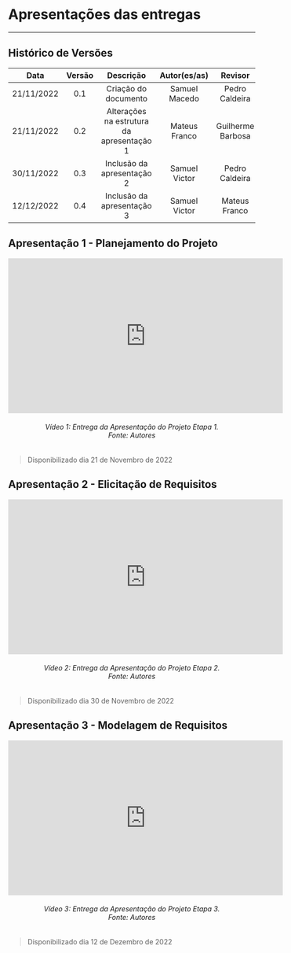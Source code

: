# Apresentações das entregas

***

## Histórico de Versões

**Data** | **Versão** | **Descrição** | **Autor(es/as)** | **Revisor** |
:---: | :---: | :---: | :---: | :---: |
21/11/2022 | 0.1 | Criação do documento | Samuel Macedo | Pedro Caldeira |
21/11/2022 | 0.2 | Alterações na estrutura da apresentação 1 | Mateus Franco | Guilherme Barbosa |
30/11/2022 | 0.3 | Inclusão da apresentação 2 | Samuel Victor | Pedro Caldeira |
12/12/2022 | 0.4 | Inclusão da apresentação 3 | Samuel Victor | Mateus Franco |

## Apresentação 1 - Planejamento do Projeto

<iframe width="560" height="315" src="https://www.youtube.com/embed/ynXzSBOs_84" title="YouTube video player" frameborder="0" allow="accelerometer; autoplay; clipboard-write; encrypted-media; gyroscope; picture-in-picture" allowfullscreen> </iframe>

<h6 align = "center"> Vídeo 1: Entrega da Apresentação do Projeto Etapa 1.
<br> Fonte: Autores </h6>

> Disponibilizado dia 21 de Novembro de 2022

## Apresentação 2 - Elicitação de Requisitos

<iframe width="560" height="315" src="https://www.youtube.com/embed/VgOZjjHK98Q" title="YouTube video player" frameborder="0" allow="accelerometer; autoplay; clipboard-write; encrypted-media; gyroscope; picture-in-picture" allowfullscreen> </iframe>

<h6 align = "center"> Vídeo 2: Entrega da Apresentação do Projeto Etapa 2.
<br> Fonte: Autores </h6>

> Disponibilizado dia 30 de Novembro de 2022

## Apresentação 3 - Modelagem de Requisitos

<iframe width="560" height="315" src="https://www.youtube.com/embed/AkGiMkjnn1c" title="YouTube video player" frameborder="0" allow="accelerometer; autoplay; clipboard-write; encrypted-media; gyroscope; picture-in-picture" allowfullscreen> </iframe>


<h6 align = "center"> Vídeo 3: Entrega da Apresentação do Projeto Etapa 3. 
<br> Fonte: Autores </h6>

> Disponibilizado dia 12 de Dezembro de 2022
